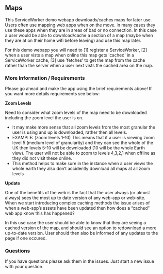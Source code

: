 ## Maps

This ServiceWorker demo webapp downloads/caches maps for later use. Users often use mapping web apps when on the move. In many cases they use these apps when they are in areas of bad or no connection. In this case a user would be able to download/cache a section of a map (maybe when they are at on their home wifi before leaving) and use this map later.

For this demo webapp you will need to [1] register a ServiceWorker, [2] when a user vists a map when online this map gets 'cached' in a ServiceWorker cache, [3] use 'fetches' to get the map from the cache rather than the server when a user next vists the cached area on the map. 

### More Information / Requirements
Please go ahead and make the app using the brief requirements above! If you want more details requirements see below:

**Zoom Levels**

Need to consider what zoom levels of the map need to be downloaded including the zoom level the user is on.
* It may make more sense that all zoom levels from the most granular the user is using and up is downloaded, rather then all levels.
* EXAMPLE: (zoom levels 1-10) This means that if a user is viewing zoom level 5 (medium level of granularity) and they can see the whole of the UK then levels 5-10 will be downloaded (10 will be the whole Earth view). The user will not be able to zoom to levels 4,3,2,1 when offline as they did not visit these online.
* This method helps to make sure in the instance when a user views the whole earth they also don’t accidently download all maps at all zoom levels

**Update**

One of the benefits of the web is the fact that the user always (or almost always) sees the most up to date version of any web-app or web-site. When we start introducing complex caching methods the issue arises of when a web-app’s assets have been updated then how does a “cached” web app know this has happened?

In this use case the user should be able to know that they are seeing a cached version of the map, and should see an option to redownload a more up-to-date version. User should then also be informed of any updates to the page if one occured. 

### Questions 
If you have questions please ask them in the issues. Just start a new issue with your question.
